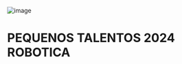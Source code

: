 ![image](https://github.com/profandersonvanin01/PEQUENOS_TALENTOS_2024_ROBOTICA/assets/101676959/044d2370-93c8-4b16-9574-9840baeaf3a9)

# PEQUENOS TALENTOS 2024 ROBOTICA
